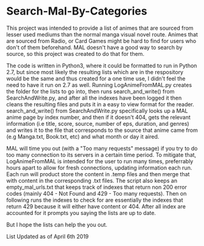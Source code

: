 # Search-Mal-By-Categories

This project was intended to provide a list of animes that are sourced from lesser used mediums than the normal manga visual novel route. Animes that are sourced from Radio, or Card Games might be hard to find for users who don't of them beforehand. MAL doesn't have a good way to search by source, so this project was created to do that for them. 

The code is written in Python3, where it could be formatted to run in Python 2.7, but since most likely the resulting lists which are in the respository would be the same and thus created for a one time use, I didn't feel the need to have it run on 2.7 as well. Running LogAnimeFromMAL.py creates the folder for the lists to go into, then runs search_and_write() from SearchAndWrite.py, and after all the indexes have been logged it then cleans the resulting files and puts it in a easy to view format for the reader. search_and_write() from SearchAndWrite.py specifically looks up a MAL anime page by index number, and then if it doesn't 404, gets the relevant information (i.e title, score, source, number of eps, duration, and genres) and writes it to the file that corresponds to the source that anime came from (e.g Manga.txt, Book.txt, etc) and what month or day it aired. 

MAL will time you out (with a "Too many requests" message) if you try to do too many connection to its servers in a certain time period. To mitigate that, LogAnimeFromMAL is intended for the user to run many times, preferrably hours apart to allow for fresh connections, updating information each run. Each run will product store the content in .temp files and then merge that with content in the corresponding .txt files. The script also keeps an empty_mal_urls.txt that keeps track of indexes that return non 200 error codes (mainly 404 - Not Found and 429 - Too many requests). Then on following runs the indexes to check for are essentially the indexes that return 429 because it will either have content or 404. After all index are accounted for it prompts you saying the lists are up to date.

But I hope the lists can help the you out. 

List Updated as of April 6th 2019
